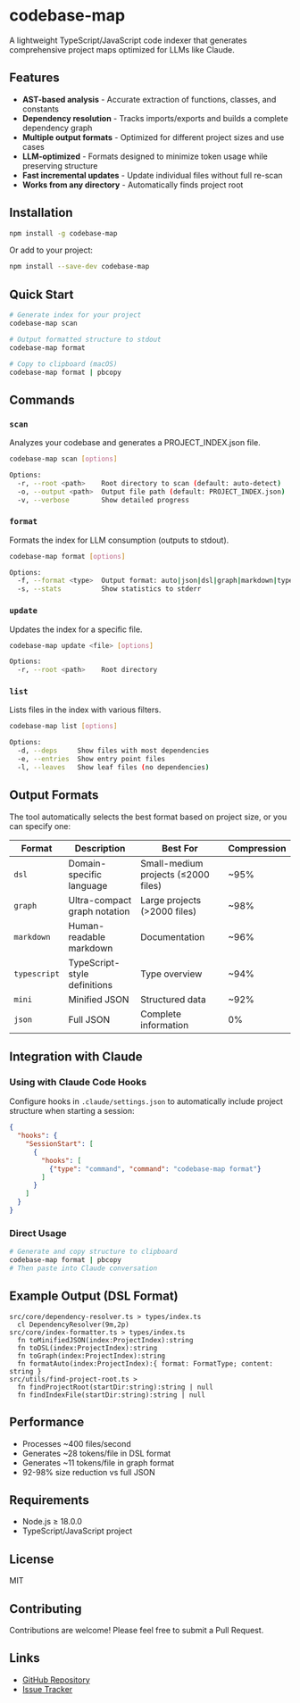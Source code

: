 # codebase-map

A lightweight TypeScript/JavaScript code indexer that generates comprehensive project maps optimized for LLMs like Claude.

## Features

- **AST-based analysis** - Accurate extraction of functions, classes, and constants
- **Dependency resolution** - Tracks imports/exports and builds a complete dependency graph
- **Multiple output formats** - Optimized for different project sizes and use cases
- **LLM-optimized** - Formats designed to minimize token usage while preserving structure
- **Fast incremental updates** - Update individual files without full re-scan
- **Works from any directory** - Automatically finds project root

## Installation

```bash
npm install -g codebase-map
```

Or add to your project:

```bash
npm install --save-dev codebase-map
```

## Quick Start

```bash
# Generate index for your project
codebase-map scan

# Output formatted structure to stdout
codebase-map format

# Copy to clipboard (macOS)
codebase-map format | pbcopy
```

## Commands

### `scan`
Analyzes your codebase and generates a PROJECT_INDEX.json file.

```bash
codebase-map scan [options]

Options:
  -r, --root <path>    Root directory to scan (default: auto-detect)
  -o, --output <path>  Output file path (default: PROJECT_INDEX.json)
  -v, --verbose        Show detailed progress
```

### `format`
Formats the index for LLM consumption (outputs to stdout).

```bash
codebase-map format [options]

Options:
  -f, --format <type>  Output format: auto|json|dsl|graph|markdown|typescript|mini
  -s, --stats          Show statistics to stderr
```

### `update`
Updates the index for a specific file.

```bash
codebase-map update <file> [options]

Options:
  -r, --root <path>    Root directory
```

### `list`
Lists files in the index with various filters.

```bash
codebase-map list [options]

Options:
  -d, --deps     Show files with most dependencies
  -e, --entries  Show entry point files
  -l, --leaves   Show leaf files (no dependencies)
```

## Output Formats

The tool automatically selects the best format based on project size, or you can specify one:

| Format | Description | Best For | Compression |
|--------|-------------|----------|-------------|
| `dsl` | Domain-specific language | Small-medium projects (≤2000 files) | ~95% |
| `graph` | Ultra-compact graph notation | Large projects (>2000 files) | ~98% |
| `markdown` | Human-readable markdown | Documentation | ~96% |
| `typescript` | TypeScript-style definitions | Type overview | ~94% |
| `mini` | Minified JSON | Structured data | ~92% |
| `json` | Full JSON | Complete information | 0% |

## Integration with Claude

### Using with Claude Code Hooks

Configure hooks in `.claude/settings.json` to automatically include project structure when starting a session:

```json
{
  "hooks": {
    "SessionStart": [
      {
        "hooks": [
          {"type": "command", "command": "codebase-map format"}
        ]
      }
    ]
  }
}
```

### Direct Usage

```bash
# Generate and copy structure to clipboard
codebase-map format | pbcopy
# Then paste into Claude conversation
```

## Example Output (DSL Format)

```
src/core/dependency-resolver.ts > types/index.ts
  cl DependencyResolver(9m,2p)
src/core/index-formatter.ts > types/index.ts
  fn toMinifiedJSON(index:ProjectIndex):string
  fn toDSL(index:ProjectIndex):string
  fn toGraph(index:ProjectIndex):string
  fn formatAuto(index:ProjectIndex):{ format: FormatType; content: string }
src/utils/find-project-root.ts > 
  fn findProjectRoot(startDir:string):string | null
  fn findIndexFile(startDir:string):string | null
```

## Performance

- Processes ~400 files/second
- Generates ~28 tokens/file in DSL format
- Generates ~11 tokens/file in graph format
- 92-98% size reduction vs full JSON

## Requirements

- Node.js ≥ 18.0.0
- TypeScript/JavaScript project

## License

MIT

## Contributing

Contributions are welcome! Please feel free to submit a Pull Request.

## Links

- [GitHub Repository](https://github.com/carlrannaberg/codebase-map)
- [Issue Tracker](https://github.com/carlrannaberg/codebase-map/issues)